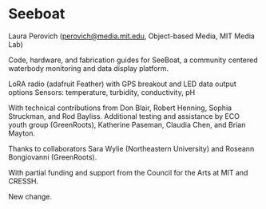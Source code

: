 # Seeboat

Laura Perovich (perovich@media.mit.edu, Object-based Media, MIT Media Lab)

Code, hardware, and fabrication guides for SeeBoat, a community centered waterbody monitoring and data display platform. 

LoRA radio (adafruit Feather) with GPS breakout and LED data output options
Sensors: temperature, turbidity, conductivity, pH

With technical contributions from Don Blair, Robert Henning, Sophia Struckman, and Rod Bayliss. Additional testing and assistance by ECO youth group (GreenRoots), Katherine Paseman, Claudia Chen, and Brian Mayton. 

Thanks to collaborators Sara Wylie (Northeastern University) and Roseann Bongiovanni (GreenRoots). 

With partial funding and support from the Council for the Arts at MIT and CRESSH.

New change. 


